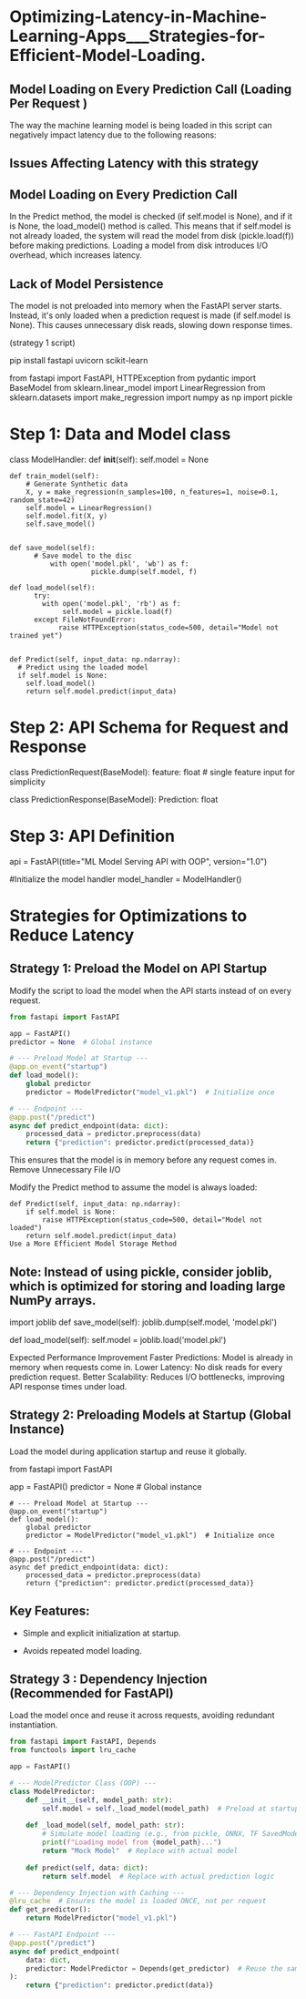 # Optimizing-Latency-in-Machine-Learning-Apps___Strategies-for-Efficient-Model-Loading.

## Model Loading on Every Prediction Call (Loading Per Request )
The way the machine learning model is being loaded in this script can negatively impact latency due to the following reasons:

## Issues Affecting Latency with this strategy

## Model Loading on Every Prediction Call

In the Predict method, the model is checked (if self.model is None), and if it is None, the load_model() method is called.
This means that if self.model is not already loaded, the system will read the model from disk (pickle.load(f)) before making predictions.
Loading a model from disk introduces I/O overhead, which increases latency.

## Lack of Model Persistence

The model is not preloaded into memory when the FastAPI server starts.
Instead, it's only loaded when a prediction request is made (if self.model is None).
This causes unnecessary disk reads, slowing down response times.

(strategy 1 script)

pip install fastapi uvicorn scikit-learn

from fastapi import FastAPI, HTTPException
from pydantic import BaseModel
from sklearn.linear_model import LinearRegression
from sklearn.datasets import make_regression
import numpy as np
import pickle

# Step 1: Data and Model class
class ModelHandler:
    def __init__(self):
        self.model = None

    def train_model(self):
        # Generate Synthetic data
        X, y = make_regression(n_samples=100, n_features=1, noise=0.1, random_state=42)
        self.model = LinearRegression()
        self.model.fit(X, y)
        self.save_model()


    def save_model(self):
          # Save model to the disc
              with open('model.pkl', 'wb') as f:
                        pickle.dump(self.model, f)

    def load_model(self):
          try:
            with open('model.pkl', 'rb') as f:
                 self.model = pickle.load(f)
          except FileNotFoundError:
                raise HTTPException(status_code=500, detail="Model not trained yet")


    def Predict(self, input_data: np.ndarray):
      # Predict using the loaded model
      if self.model is None:
        self.load_model()
        return self.model.predict(input_data)

# Step 2: API Schema for Request and Response

class PredictionRequest(BaseModel):
    feature: float  # single feature input for simplicity

class PredictionResponse(BaseModel):
    Prediction: float

# Step 3: API Definition
api = FastAPI(title="ML Model Serving API with OOP", version="1.0")

#Initialize the model handler
model_handler = ModelHandler()




# Strategies for Optimizations to Reduce Latency

## Strategy 1: Preload the Model on API Startup
Modify the script to load the model when the API starts instead of on every request.

```python
from fastapi import FastAPI

app = FastAPI()
predictor = None  # Global instance

# --- Preload Model at Startup ---
@app.on_event("startup")
def load_model():
    global predictor
    predictor = ModelPredictor("model_v1.pkl")  # Initialize once

# --- Endpoint ---
@app.post("/predict")
async def predict_endpoint(data: dict):
    processed_data = predictor.preprocess(data)
    return {"prediction": predictor.predict(processed_data)}
```

This ensures that the model is in memory before any request comes in.
Remove Unnecessary File I/O



Modify the Predict method to assume the model is always loaded:

```
def Predict(self, input_data: np.ndarray):
    if self.model is None:
        raise HTTPException(status_code=500, detail="Model not loaded")
    return self.model.predict(input_data)
Use a More Efficient Model Storage Method
```

## Note: Instead of using pickle, consider joblib, which is optimized for storing and loading large NumPy arrays.


import joblib
def save_model(self):
    joblib.dump(self.model, 'model.pkl')

def load_model(self):
    self.model = joblib.load('model.pkl')
    
Expected Performance Improvement
Faster Predictions: Model is already in memory when requests come in.
Lower Latency: No disk reads for every prediction request.
Better Scalability: Reduces I/O bottlenecks, improving API response times under load.


## Strategy 2: Preloading Models at Startup (Global Instance)

Load the model during application startup and reuse it globally.

from fastapi import FastAPI

app = FastAPI()
predictor = None  # Global instance

```
# --- Preload Model at Startup ---
@app.on_event("startup")
def load_model():
    global predictor
    predictor = ModelPredictor("model_v1.pkl")  # Initialize once

# --- Endpoint ---
@app.post("/predict")
async def predict_endpoint(data: dict):
    processed_data = predictor.preprocess(data)
    return {"prediction": predictor.predict(processed_data)}
```

## Key Features:

* Simple and explicit initialization at startup.

* Avoids repeated model loading.

## Strategy 3 : Dependency Injection (Recommended for FastAPI)
Load the model once and reuse it across requests, avoiding redundant instantiation.

```python
from fastapi import FastAPI, Depends
from functools import lru_cache

app = FastAPI()

# --- ModelPredictor Class (OOP) ---
class ModelPredictor:
    def __init__(self, model_path: str):
        self.model = self._load_model(model_path)  # Preload at startup
    
    def _load_model(self, model_path: str):
        # Simulate model loading (e.g., from pickle, ONNX, TF SavedModel)
        print(f"Loading model from {model_path}...")
        return "Mock Model"  # Replace with actual model
    
    def predict(self, data: dict):
        return self.model  # Replace with actual prediction logic

# --- Dependency Injection with Caching ---
@lru_cache  # Ensures the model is loaded ONCE, not per request
def get_predictor():
    return ModelPredictor("model_v1.pkl")

# --- FastAPI Endpoint ---
@app.post("/predict")
async def predict_endpoint(
    data: dict, 
    predictor: ModelPredictor = Depends(get_predictor)  # Reuse the same instance
):
    return {"prediction": predictor.predict(data)}
```

